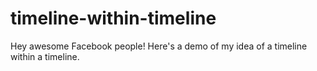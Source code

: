 # timeline-within-timeline
Hey awesome Facebook people! Here's a demo of my idea of a timeline within a timeline.
